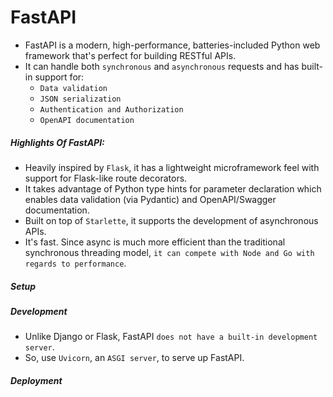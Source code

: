 # FastAPI

+ FastAPI is a modern, high-performance, batteries-included Python web framework that's perfect for building RESTful APIs.
+ It can handle both `synchronous` and `asynchronous` requests and has built-in support for: 
    + `Data validation`
    + `JSON serialization`
    + `Authentication and Authorization`
    + `OpenAPI documentation`


##### Highlights Of FastAPI:
+ Heavily inspired by `Flask`, it has a lightweight microframework feel with support for Flask-like route decorators.
+ It takes advantage of Python type hints for parameter declaration which enables data validation (via Pydantic) and OpenAPI/Swagger documentation.
+ Built on top of `Starlette`, it supports the development of asynchronous APIs.
+ It's fast. Since async is much more efficient than the traditional synchronous threading model, `it can compete with Node and Go with regards to performance`.


##### Setup



##### Development
+ Unlike Django or Flask, FastAPI `does not have a built-in development server`. 
+ So, use `Uvicorn`, an `ASGI server`, to serve up FastAPI.


##### Deployment

